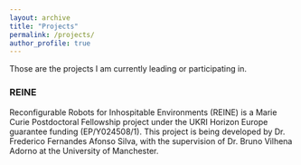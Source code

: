 ```yaml
---
layout: archive
title: "Projects"
permalink: /projects/
author_profile: true
---
```


Those are the projects I am currently leading or participating in.

### REINE

Reconfigurable Robots for Inhospitable Environments (REINE) is a Marie Curie Postdoctoral Fellowship project under the UKRI Horizon Europe guarantee funding (EP/Y024508/1). This project is being developed by Dr. Frederico Fernandes Afonso Silva, with the supervision of Dr. Bruno Vilhena Adorno at the University of Manchester.